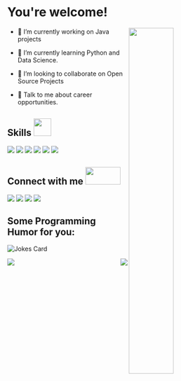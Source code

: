
<h1> You're welcome!</h1>

<img width="45%" align="right" src="https://raw.githubusercontent.com/onimur/.github/master/.resources/git-header.svg" />

- 🔭 I’m currently working on Java projects
    
- 🌱 I’m currently learning Python and Data Science.

- 👯 I’m looking to collaborate on Open Source Projects
    
- 💬 Talk to me about career opportunities.
 

<h2> Skills <img src="https://media2.giphy.com/media/QssGEmpkyEOhBCb7e1/giphy.gif?cid=ecf05e47a0n3gi1bfqntqmob8g9aid1oyj2wr3ds3mg700bl&rid=giphy.gif" width="40" height="40"> </h2>
  <div>
    <img src='https://img.shields.io/badge/framework-green?style=for-the-badge&logo=spring&label=spring'>
    <img src='https://img.shields.io/badge/JavaScript-F7DF1E?style=for-the-badge&logo=javascript&logoColor=black'>
    <img src='https://img.shields.io/badge/Angular-DD0031?style=for-the-badge&logo=angular&logoColor=white'>
    <img src='https://img.shields.io/badge/TypeScript-007ACC?style=for-the-badge&logo=typescript&logoColor=white'>
    <img src='https://img.shields.io/badge/PostgreSQL-316192?style=for-the-badge&logo=postgresql&logoColor=white'>
    <img src='https://img.shields.io/badge/MySQL-00000F?style=for-the-badge&logo=mysql&logoColor=white'>
  </div>


<h2> Connect with me <img src="https://raw.githubusercontent.com/ShahriarShafin/ShahriarShafin/main/Assets/handshake.gif" width="80" height="40"> </h2>
<div> 
  <a href='https://www.linkedin.com/in/thuansaraiva' target="_blank"> <img src="https://img.shields.io/badge/LinkedIn-0077B5?style=for-the-badge&logo=linkedin&logoColor=white"/></a>
  <a href='https://www.instagram.com/thuansaraiva' target="_blank"> <img src="https://img.shields.io/badge/Instagram-E4405F?style=for-the-badge&logo=instagram&logoColor=white"/></a>
  <a href='https://www.twitter.com/thuansaraiva' target="_blank"> <img src="https://img.shields.io/badge/Twitter-1DA1F2?style=for-the-badge&logo=twitter&logoColor=white"></a> 
  <a href='https://steamcommunity.com/id/thuansaraiva' target="_blank"> <img src="https://img.shields.io/badge/Steam-000000?style=for-the-badge&logo=steam&logoColor=white"></a>     
</div>

<h2>Some Programming Humor for you:</h2>

![Jokes Card](https://readme-jokes.vercel.app/api?theme=onedark)

<img src="http://ForTheBadge.com/images/badges/built-with-love.svg" />    
<img src="https://img.shields.io/badge/Made%20with-Markdown-1f425f.svg" align="right"/>